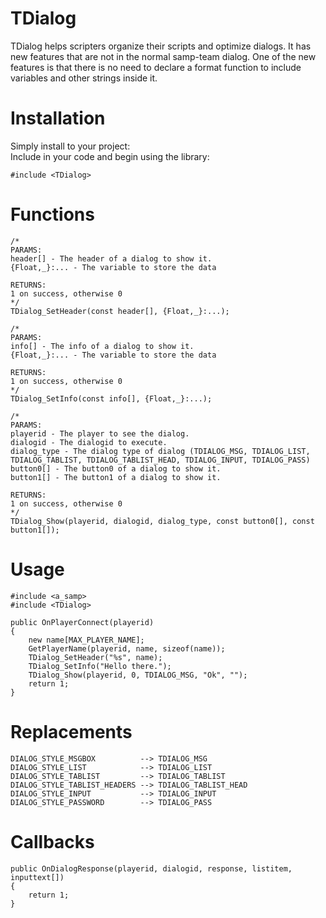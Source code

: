 # TDialog
TDialog helps scripters organize their scripts and optimize dialogs. It has new features that are not in the normal samp-team dialog. One of the new features is that there is no need to declare a format function to include variables and other strings inside it.

# Installation
Simply install to your project:                  
Include in your code and begin using the library:
```pawn
#include <TDialog>
```

# Functions                      

```pawn
/*
PARAMS:  
header[] - The header of a dialog to show it.
{Float,_}:... - The variable to store the data  
  
RETURNS:  
1 on success, otherwise 0  
*/
TDialog_SetHeader(const header[], {Float,_}:...);

/*
PARAMS:  
info[] - The info of a dialog to show it.
{Float,_}:... - The variable to store the data  
  
RETURNS:  
1 on success, otherwise 0  
*/
TDialog_SetInfo(const info[], {Float,_}:...);

/*
PARAMS:  
playerid - The player to see the dialog.
dialogid - The dialogid to execute.
dialog_type - The dialog type of dialog (TDIALOG_MSG, TDIALOG_LIST, TDIALOG_TABLIST, TDIALOG_TABLIST_HEAD, TDIALOG_INPUT, TDIALOG_PASS)
button0[] - The button0 of a dialog to show it.
button1[] - The button1 of a dialog to show it.
  
RETURNS:  
1 on success, otherwise 0  
*/
TDialog_Show(playerid, dialogid, dialog_type, const button0[], const button1[]);
```
# Usage
```pawn
#include <a_samp>
#include <TDialog>

public OnPlayerConnect(playerid)
{
    new name[MAX_PLAYER_NAME];
    GetPlayerName(playerid, name, sizeof(name));
    TDialog_SetHeader("%s", name);
    TDialog_SetInfo("Hello there.");
    TDialog_Show(playerid, 0, TDIALOG_MSG, "Ok", ""); 
    return 1;
}
```

# Replacements
```pawn
DIALOG_STYLE_MSGBOX          --> TDIALOG_MSG
DIALOG_STYLE_LIST            --> TDIALOG_LIST
DIALOG_STYLE_TABLIST         --> TDIALOG_TABLIST
DIALOG_STYLE_TABLIST_HEADERS --> TDIALOG_TABLIST_HEAD
DIALOG_STYLE_INPUT           --> TDIALOG_INPUT
DIALOG_STYLE_PASSWORD        --> TDIALOG_PASS
```

# Callbacks
```pawn
public OnDialogResponse(playerid, dialogid, response, listitem, inputtext[])
{
    return 1;
}
